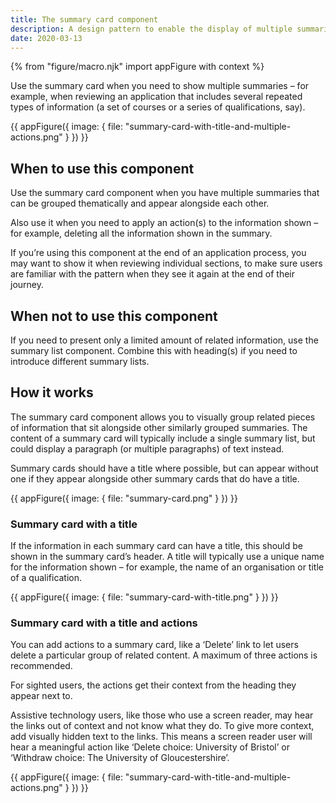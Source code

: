 ```yaml
---
title: The summary card component
description: A design pattern to enable the display of multiple summaries alongside each other.
date: 2020-03-13
---
```

{% from "figure/macro.njk" import appFigure with context %}

Use the summary card when you need to show multiple summaries – for example, when reviewing an application that includes several repeated types of information (a set of courses or a series of qualifications, say).

{{ appFigure({
  image: {
    file: "summary-card-with-title-and-multiple-actions.png"
  }
}) }}

## When to use this component

Use the summary card component when you have multiple summaries that can be grouped thematically and appear alongside each other.

Also use it when you need to apply an action(s) to the information shown – for example, deleting all the information shown in the summary.

If you’re using this component at the end of an application process, you may want to show it when reviewing individual sections, to make sure users are familiar with the pattern when they see it again at the end of their journey.

## When not to use this component

If you need to present only a limited amount of related information, use the summary list component. Combine this with heading(s) if you need to introduce different summary lists.

## How it works

The summary card component allows you to visually group related pieces of information that sit alongside other similarly grouped summaries. The content of a summary card will typically include a single summary list, but could display a paragraph (or multiple paragraphs) of text instead.

Summary cards should have a title where possible, but can appear without one if they appear alongside other summary cards that do have a title.

{{ appFigure({
  image: {
    file: "summary-card.png"
  }
}) }}

### Summary card with a title

If the information in each summary card can have a title, this should be shown in the summary card’s header. A title will typically use a unique name for the information shown – for example, the name of an organisation or title of a qualification.

{{ appFigure({
  image: {
    file: "summary-card-with-title.png"
  }
}) }}

### Summary card with a title and actions

You can add actions to a summary card, like a ‘Delete’ link to let users delete a particular group of related content. A maximum of three actions is recommended.

For sighted users, the actions get their context from the heading they appear next to.

Assistive technology users, like those who use a screen reader, may hear the links out of context and not know what they do. To give more context, add visually hidden text to the links. This means a screen reader user will hear a meaningful action like ‘Delete choice: University of Bristol’ or ‘Withdraw choice: The University of Gloucestershire’.

{{ appFigure({
  image: {
    file: "summary-card-with-title-and-multiple-actions.png"
  }
}) }}
